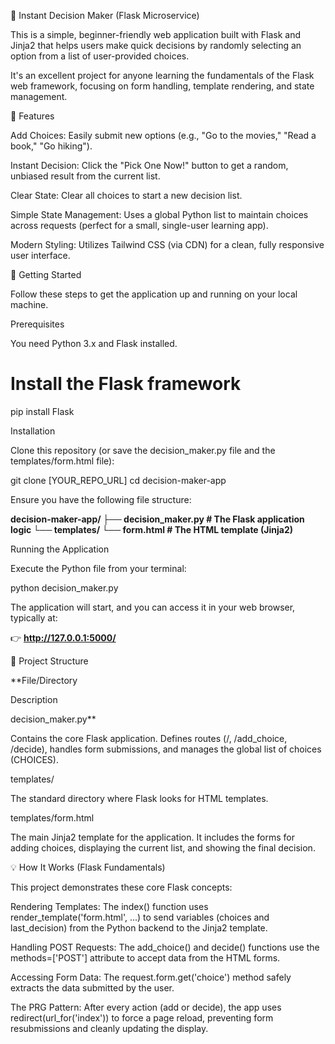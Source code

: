 🎲 Instant Decision Maker (Flask Microservice)

This is a simple, beginner-friendly web application built with Flask and Jinja2 that helps users make quick decisions by randomly selecting an option from a list of user-provided choices.

It's an excellent project for anyone learning the fundamentals of the Flask web framework, focusing on form handling, template rendering, and state management.

🌟 Features

Add Choices: Easily submit new options (e.g., "Go to the movies," "Read a book," "Go hiking").

Instant Decision: Click the "Pick One Now!" button to get a random, unbiased result from the current list.

Clear State: Clear all choices to start a new decision list.

Simple State Management: Uses a global Python list to maintain choices across requests (perfect for a small, single-user learning app).

Modern Styling: Utilizes Tailwind CSS (via CDN) for a clean, fully responsive user interface.

🚀 Getting Started

Follow these steps to get the application up and running on your local machine.

Prerequisites

You need Python 3.x and Flask installed.

# Install the Flask framework
pip install Flask


Installation

Clone this repository (or save the decision_maker.py file and the templates/form.html file):

git clone [YOUR_REPO_URL]
cd decision-maker-app


Ensure you have the following file structure:

**decision-maker-app/
├── decision_maker.py  # The Flask application logic
└── templates/
    └── form.html      # The HTML template (Jinja2)**


Running the Application

Execute the Python file from your terminal:

python decision_maker.py


The application will start, and you can access it in your web browser, typically at:

👉 **http://127.0.0.1:5000/**

🔧 Project Structure

**File/Directory

Description

decision_maker.py**

Contains the core Flask application. Defines routes (/, /add_choice, /decide), handles form submissions, and manages the global list of choices (CHOICES).

templates/

The standard directory where Flask looks for HTML templates.

templates/form.html

The main Jinja2 template for the application. It includes the forms for adding choices, displaying the current list, and showing the final decision.

💡 How It Works (Flask Fundamentals)

This project demonstrates these core Flask concepts:

Rendering Templates: The index() function uses render_template('form.html', ...) to send variables (choices and last_decision) from the Python backend to the Jinja2 template.

Handling POST Requests: The add_choice() and decide() functions use the methods=['POST'] attribute to accept data from the HTML forms.

Accessing Form Data: The request.form.get('choice') method safely extracts the data submitted by the user.

The PRG Pattern: After every action (add or decide), the app uses redirect(url_for('index')) to force a page reload, preventing form resubmissions and cleanly updating the display.
